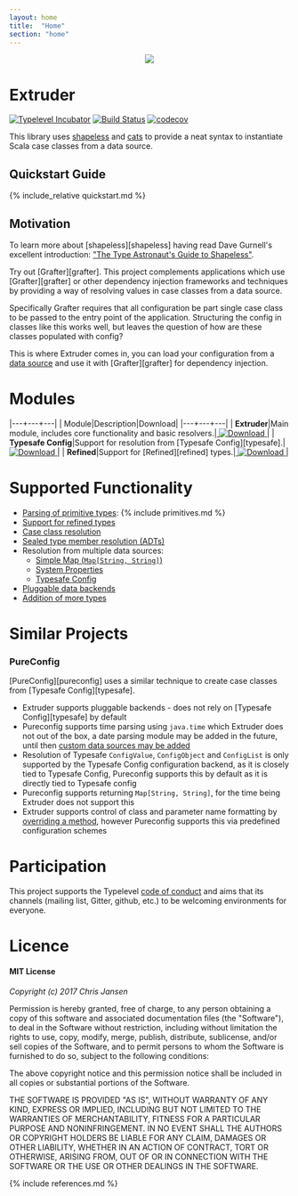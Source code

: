 ```yaml
---
layout: home
title:  "Home"
section: "home"
---
```

<div style="text-align:center"><img src ="{{ site.url }}/extruder/img/extruder.svg" /></div>

# Extruder

[![Typelevel Incubator](https://img.shields.io/badge/typelevel-incubator-green.svg)](http://typelevel.org/projects) [![Build Status](https://travis-ci.org/janstenpickle/extruder.svg?branch=master)](https://travis-ci.org/janstenpickle/extruder) [![codecov](https://codecov.io/gh/janstenpickle/extruder/branch/master/graph/badge.svg)](https://codecov.io/gh/janstenpickle/extruder)

This library uses [shapeless](https://github.com/milessabin/shapeless) and [cats](https://github.com/typelevel/cats) to provide a neat syntax to instantiate Scala case classes from a data source.

## Quickstart Guide

<a name="quick-start"></a>

{% include_relative quickstart.md %}

## Motivation

To learn more about [shapeless][shapeless] having read Dave Gurnell's excellent introduction: ["The Type Astronaut's Guide to Shapeless"](http://underscore.io/books/shapeless-guide/).

Try out [Grafter][grafter]. This project complements applications which use [Grafter][grafter] or other dependency injection frameworks and techniques by providing a way of resolving values in case classes from a data source.

Specifically Grafter requires that all configuration be part single case class to be passed to the entry point of the application. Structuring the config in classes like this works well, but leaves the question of how are these classes populated with config?

This is where Extruder comes in, you can load your configuration from a [data source](data_source.html) and use it with [Grafter][grafter] for dependency injection.

# Modules

|---+---+---|
| Module|Description|Download|
|---+---+---|
| **Extruder**|Main module, includes core functionality and basic resolvers.|[ ![Download](https://api.bintray.com/packages/janstenpickle/maven/extruder/images/download.svg) ](https://bintray.com/janstenpickle/maven/extruder/_latestVersion)|
| **Typesafe Config**|Support for resolution from [Typesafe Config][typesafe].|[ ![Download](https://api.bintray.com/packages/janstenpickle/maven/extruder/images/download.svg) ](https://bintray.com/janstenpickle/maven/extruder-typesafe/_latestVersion)|
| **Refined**|Support for [Refined][refined] types.|[ ![Download](https://api.bintray.com/packages/janstenpickle/maven/extruder/images/download.svg) ](https://bintray.com/janstenpickle/maven/extruder-refined/_latestVersion)|

# Supported Functionality

- [Parsing of primitive types](usage.html#primitive-types):
{% include primitives.md %}
- [Support for refined types](refined.html)
- [Case class resolution](usage.html#simple-case-class)
- [Sealed type member resolution (ADTs)](usage.html#sealed-type-families)
- Resolution from multiple data sources:
  - [Simple Map (`Map[String, String]`)](core/src/main/scala/extruder/core/Map.scala)
  - [System Properties](core/src/main/scala/extruder/core/SystemPropertiesConfig.scala)
  - [Typesafe Config](typesafe/src/main/scala/extruder/typesafe/TypesafeConfig.scala)
- [Pluggable data backends](data_sources.html)
- [Addition of more types](extending.html)

# Similar Projects

### PureConfig
[PureConfig][pureconfig] uses a similar technique to create case classes from [Typesafe Config][typesafe].


- Extruder supports pluggable backends - does not rely on [Typesafe Config][typesafe] by default
- Pureconfig supports time parsing using `java.time` which Extruder does not out of the box, a date parsing module may be added in the future, until then [custom data sources may be added](#extending-an-existing-set-of-resolvers)
- Resolution of Typesafe `ConfigValue`, `ConfigObject` and `ConfigList` is only supported by the Typesafe Config configuration backend, as it is closely tied to Typesafe Config, Pureconfig supports this by default as it is directly tied to Typesafe config
- Pureconfig supports returning `Map[String, String]`, for the time being Extruder does not support this
- Extruder supports control of class and parameter name formatting by [overriding a method](#implementing-pathtostring), however Pureconfig supports this via predefined configuration schemes

# Participation

This project supports the Typelevel [code of conduct](http://typelevel.org/conduct.html) and aims that its channels
(mailing list, Gitter, github, etc.) to be welcoming environments for everyone.

# Licence

#### MIT License

*Copyright (c) 2017 Chris Jansen*

Permission is hereby granted, free of charge, to any person obtaining a copy
of this software and associated documentation files (the "Software"), to deal
in the Software without restriction, including without limitation the rights
to use, copy, modify, merge, publish, distribute, sublicense, and/or sell
copies of the Software, and to permit persons to whom the Software is
furnished to do so, subject to the following conditions:

The above copyright notice and this permission notice shall be included in all
copies or substantial portions of the Software.

THE SOFTWARE IS PROVIDED "AS IS", WITHOUT WARRANTY OF ANY KIND, EXPRESS OR
IMPLIED, INCLUDING BUT NOT LIMITED TO THE WARRANTIES OF MERCHANTABILITY,
FITNESS FOR A PARTICULAR PURPOSE AND NONINFRINGEMENT. IN NO EVENT SHALL THE
AUTHORS OR COPYRIGHT HOLDERS BE LIABLE FOR ANY CLAIM, DAMAGES OR OTHER
LIABILITY, WHETHER IN AN ACTION OF CONTRACT, TORT OR OTHERWISE, ARISING FROM,
OUT OF OR IN CONNECTION WITH THE SOFTWARE OR THE USE OR OTHER DEALINGS IN THE
SOFTWARE.

{% include references.md %}
